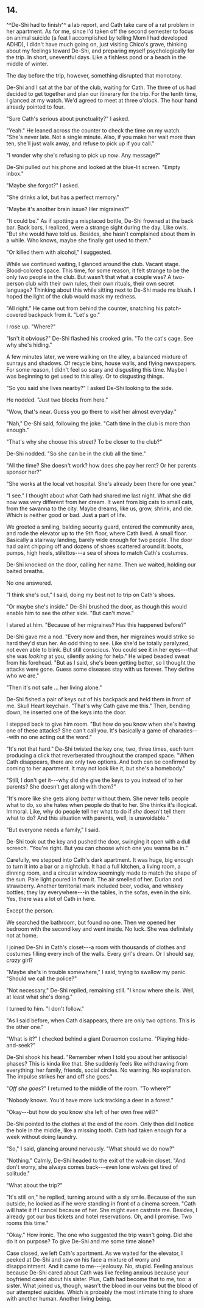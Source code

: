 ## 14.

^^De-Shi had to finish^^ a lab report, and Cath take care of a rat problem in her apartment. As for me, since I'd taken off the second semester to focus on animal suicide (a feat I accomplished by telling Mom I had developed ADHD), I didn't have much going on, just visiting Chico's grave, thinking about my feelings toward De-Shi, and preparing myself psychologically for the trip. In short, uneventful days. Like a fishless pond or a beach in the middle of winter.

The day before the trip, however, something disrupted that monotony.

De-Shi and I sat at the bar of the club, waiting for Cath. The three of us had decided to get together and plan our itinerary for the trip. For the tenth time, I glanced at my watch. We'd agreed to meet at three o'clock. The hour hand already pointed to four.

"Sure Cath's serious about punctuality?" I asked.

"Yeah." He leaned across the counter to check the time on my watch. "She's never late. Not a single minute. Also, if you make her wait more than ten, she'll just walk away, and refuse to pick up if you call."

"I wonder why she's refusing to pick up *now*. Any message?"

De-Shi pulled out his phone and looked at the blue-lit screen. "Empty inbox."

"Maybe she forgot?" I asked.

"She drinks a lot, but has a perfect memory."

"Maybe it's another brain issue? Her migraines?"

"It could be." As if spotting a misplaced bottle, De-Shi frowned at the back bar. Back bars, I realized, were a strange sight during the day. Like owls. "But she would have told us. Besides, she hasn't complained about them in a while. Who knows, maybe she finally got used to them."

"Or killed them with alcohol," I suggested.

While we continued waiting, I glanced around the club. Vacant stage. Blood-colored space. This time, for some reason, it felt strange to be the only two people in the club. But wasn't that what a couple was? A two-person club with their own rules, their own rituals, their own secret language? Thinking about this while sitting next to De-Shi made me blush. I hoped the light of the club would mask my redness.

"All right." He came out from behind the counter, snatching his patch-covered backpack from it. "Let's go."

I rose up. "Where?"

"Isn't it obvious?" De-Shi flashed his crooked grin. "To the cat's cage. See why she's hiding."

A few minutes later, we were walking on the alley, a balanced mixture of sunrays and shadows. Of recycle bins, house walls, and flying newspapers. For some reason, I didn't feel so scary and disgusting this time. Maybe I was beginning to get used to this alley. Or to disgusting things.

"So you said she lives nearby?" I asked De-Shi looking to the side.

He nodded. "Just two blocks from here."

"Wow, that's near. Guess you go there to *visit* her almost everyday."

"Nah," De-Shi said, following the joke. "Cath time in the club is more than enough."

"That's why she choose this street? To be closer to the club?"

De-Shi nodded. "So she can be in the club all the time."

"All the time? She doesn't work? how does she pay her rent? Or her parents sponsor her?"

"She works at the local vet hospital. She's already been there for one year."

"I see." I thought about what Cath had shared me last night. What she did now was very different from her dream. It went from big cats to small cats, from the savanna to the city. Maybe dreams, like us, grow, shrink, and die. Which is neither good or bad. Just a part of life.

We greeted a smiling, balding security guard, entered the community area, and rode the elevator up to the 9th floor, where Cath lived. A small floor. Basically a stairway landing, barely wide enough for two people. The door had paint chipping off and dozens of shoes scattered around it: boots, pumps, high heels, stilettos---a sea of shoes to match Cath's costumes.

De-Shi knocked on the door, calling her name. Then we waited, holding our baited breaths.

No one answered.

"I think she's out," I said, doing my best not to trip on Cath's shoes.

"Or maybe she's inside." De-Shi brushed the door, as though this would enable him to see the other side. "But can't move."

I stared at him. "Because of her migraines? Has this happened before?"

De-Shi gave me a nod. "Every now and then, her migraines would strike so hard they'd stun her. An odd thing to see. Like she'd be totally paralyzed, not even able to blink. But still conscious. You could see it in her eyes---that she was *looking* at you, silently asking for help." He wiped beaded sweat from his forehead. "But as I said, she's been getting better, so I thought the attacks were gone. Guess some diseases stay with us forever. They define who we are."

"Then it's not safe ... her living alone."

De-Shi fished a pair of keys out of his backpack and held them in front of me. Skull Heart keychain. "That's why Cath gave me this." Then, bending down, he inserted one of the keys into the door.

I stepped back to give him room. "But how do you know when she's having one of these attacks? She can't call you. It's basically a game of charades---with no one acting out the word."

"It's not that hard." De-Shi twisted the key one, two, three times, each turn producing a click that reverberated throughout the cramped space. "When Cath disappears, there are only two options. And both can be confirmed by coming to her apartment. It may not look like it, but she's a homebody."

"Still, I don't get it---why did she give the keys to you instead of to her parents? She doesn't get along with them?"

"It's more like she gets along *better* without them. She never tells people what to do, so she hates when people do that to her. She thinks it's illogical. Immoral. Like, why do people tell her what to do if *she* doesn't tell them what to do? And this situation with parents, well, is unavoidable."

"But everyone needs a family," I said.

De-Shi took out the key and pushed the door, swinging it open with a dull screech. "You're right. But you can choose which one you wanna be in."

Carefully, we stepped into Cath's dark apartment. It was huge, big enough to turn it into a bar or a nightclub. It had a full kitchen, a living room, a dinning room, and a circular window seemingly made to match the shape of the sun. Pale light poured in from it. The air smelled of her. Durian and strawberry. Another territorial mark included beer, vodka, and whiskey bottles; they lay everywhere---in the tables, in the sofas, even in the sink. Yes, there was a lot of Cath in here.

Except the person.

We searched the bathroom, but found no one. Then we opened her bedroom with the second key and went inside. No luck. She was definitely not at home.

I joined De-Shi in Cath's closet---a room with thousands of clothes and costumes filling every inch of the walls. Every girl's dream. Or I should say, *crazy* girl?

"Maybe she's in trouble somewhere," I said, trying to swallow my panic. "Should we call the police?"

"Not necessary," De-Shi replied, remaining still. "I know where she is. Well, at least what she's doing."

I turned to him. "I don't follow."

"As I said before, when Cath disappears, there are only two options. This is the other one."

"What is it?" I checked behind a giant Doraemon costume. "Playing hide-and-seek?"

De-Shi shook his head. "Remember when I told you about her antisocial phases? This is kinda like that. She suddenly feels like withdrawing from everything: her family, friends, social circles. No warning. No explanation. The impulse strikes her and off she goes."

"*Off she goes*?" I returned to the middle of the room. "To where?"

"Nobody knows. You'd have more luck tracking a deer in a forest."

"Okay---but how do you know she left of her own free will?"

De-Shi pointed to the clothes at the end of the room. Only then did I notice the hole in the middle, like a missing tooth. Cath had taken enough for a week without doing laundry.

"So," I said, glancing around nervously. "What should we do now?"

"Nothing." Calmly, De-Shi headed to the exit of the walk-in closet. "And don't worry, she always comes back---even lone wolves get tired of solitude."

"What about the trip?"

"It's still on," he replied, turning around with a sly smile. Because of the sun outside, he looked as if he were standing in front of a cinema screen. "Cath will hate it if I cancel because of her. She might even castrate me. Besides, I already got our bus tickets and hotel reservations. Oh, and I promise. Two rooms this time."

"Okay." How ironic. The one who suggested the trip wasn't going. Did she do it on purpose? To give De-Shi and me some time alone?

Case closed, we left Cath's apartment. As we waited for the elevator, I peeked at De-Shi and saw on his face a mixture of worry and disappointment. And it came to me---jealousy. No, stupid. Feeling anxious because De-Shi cared about Cath was like feeling anxious because your boyfriend cared about his sister. Plus, Cath had become that to me, too: a sister. What joined us, though, wasn't the blood in our veins but the blood of our attempted suicides. Which is probably the most intimate thing to share with another human. Another living being.
